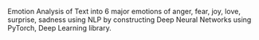 Emotion Analysis of Text into 6 major emotions of anger, fear, joy, love, surprise, sadness using NLP by constructing Deep Neural Networks using PyTorch, Deep Learning library.

